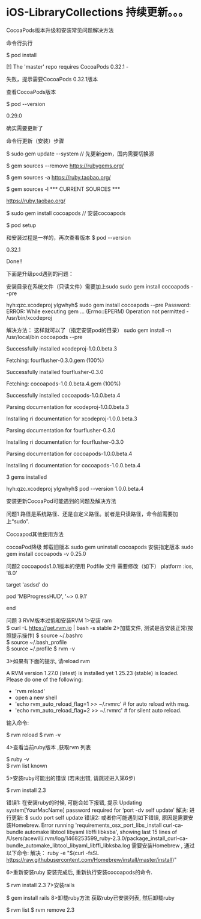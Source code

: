 # iOS-LibraryCollections  持续更新。。。

CocoaPods版本升级和安装常见问题解决方法


命令行执行

$ pod install

[!] The 'master' repo requires CocoaPods 0.32.1 -

失败，提示需要CocoaPods 0.32.1版本

查看CocoaPods版本

$ pod --version

0.29.0

确实需要更新了

命令行更新（安装）步骤

$ sudo gem update --system // 先更新gem，国内需要切换源

$ gem sources --remove https://rubygems.org/

$ gem sources -a https://ruby.taobao.org/

$ gem sources -l
\*\*\* CURRENT SOURCES \*\*\*

https://ruby.taobao.org/

$ sudo gem install cocoapods // 安装cocoapods

$ pod setup

和安装过程是一样的，再次查看版本
$ pod --version

0.32.1

Done!!

下面是升级pod遇到的问题：

安装目录在系统文件（只读文件）需要加上sudo
sudo gem install cocoapods --pre

hyh:qzc.xcodeproj ylgwhyh$ sudo gem install cocoapods --pre
Password:
ERROR:  While executing gem ... (Errno::EPERM)
    Operation not permitted - /usr/bin/xcodeproj

解决方法：
这样就可以了（指定安装pod的目录）
sudo gem install -n /usr/local/bin cocoapods --pre

Successfully installed xcodeproj-1.0.0.beta.3

Fetching: fourflusher-0.3.0.gem (100%)

Successfully installed fourflusher-0.3.0

Fetching: cocoapods-1.0.0.beta.4.gem (100%)

Successfully installed cocoapods-1.0.0.beta.4

Parsing documentation for xcodeproj-1.0.0.beta.3

Installing ri documentation for xcodeproj-1.0.0.beta.3

Parsing documentation for fourflusher-0.3.0

Installing ri documentation for fourflusher-0.3.0

Parsing documentation for cocoapods-1.0.0.beta.4

Installing ri documentation for cocoapods-1.0.0.beta.4

3 gems installed

hyh:qzc.xcodeproj ylgwhyh$ pod --version
1.0.0.beta.4

安装更新CocoaPod可能遇到的问题及解决方法

问题1 路径是系统路径、还是自定义路径。前者是只读路径，命令前需要加上“sudo”.

Cocoapod其他使用方法

cocoaPod降级
卸载旧版本
sudo gem uninstall cocoapods
安装指定版本
sudo gem install cocoapods -v 0.25.0

问题2  cocoapods1.0.1版本的使用
Podfile 文件 需要修改（如下）
platform :ios, '8.0'

target 'asdsd' do

 pod 'MBProgressHUD', '~> 0.9.1'

end

问题 3  RVM版本过低和安装RVM
1>安装 ram  
$ curl -L https://get.rvm.io | bash -s stable
2>加载文件, 测试是否安装正常(按照提示操作)
$ source ~/.bashrc  
$ source ~/.bash_profile  
$ source ~/.profile
$ rvm -v

3>如果有下面的提示, 请reload rvm

A RVM version 1.27.0 (latest) is installed yet 1.25.23 (stable) is loaded.
Please do one of the following:
  * 'rvm reload'
  * open a new shell
  * 'echo rvm_auto_reload_flag=1 >> ~/.rvmrc' # for auto reload with msg.
  * 'echo rvm_auto_reload_flag=2 >> ~/.rvmrc' # for silent auto reload.


输入命令:

$ rvm reload
$ rvm -v

4>查看当前ruby版本 ,获取rvm 列表

$ ruby -v   
$ rvm list known

5>安装ruby可能出的错误 (若未出错, 请跳过进入第6步)

$ rvm install 2.3


错误1: 在安装ruby的时候, 可能会如下报错, 提示 Updating system[YourMacName] password required for ‘port -dv self update’
解决:
进行更新:
$ sudo port self update
错误2:
或者你可能遇到如下错误, 原因是需要安装Homebrew.
Error running 'requirements_osx_port_libs_install curl-ca-bundle automake libtool libyaml libffi libksba',
showing last 15 lines of /Users/acewill/.rvm/log/1468253599_ruby-2.3.0/package_install_curl-ca-bundle_automake_libtool_libyaml_libffi_libksba.log
需要安装Homebrew , 通过以下命令:
解决：
ruby -e "$(curl -fsSL https://raw.githubusercontent.com/Homebrew/install/master/install)"

6>重新安装ruby
安装完成后, 重新执行安装cocoapods的命令.

$ rvm install 2.3
7>安装rails

$ gem install rails
8>卸载ruby方法
获取ruby已安装列表, 然后卸载ruby

$ rvm list
$ rvm remove 2.3
